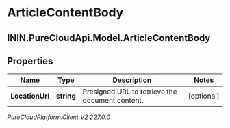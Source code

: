 # ArticleContentBody

## ININ.PureCloudApi.Model.ArticleContentBody

## Properties

|Name | Type | Description | Notes|
|------------ | ------------- | ------------- | -------------|
| **LocationUrl** | **string** | Presigned URL to retrieve the document content. | [optional] |



_PureCloudPlatform.Client.V2 227.0.0_
